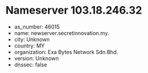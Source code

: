 # Nameserver 103.18.246.32

* as_number: 46015
* name: newserver.secretinnovation.my.
* city: Unknown
* country: MY
* organization: Exa Bytes Network Sdn.Bhd.
* version: Unknown
* dnssec: false
